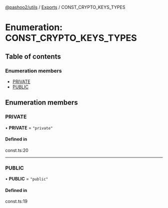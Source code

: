 [@pashoo2/utils](../README.md) / [Exports](../modules.md) / CONST_CRYPTO_KEYS_TYPES

# Enumeration: CONST\_CRYPTO\_KEYS\_TYPES

## Table of contents

### Enumeration members

- [PRIVATE](const_crypto_keys_types.md#private)
- [PUBLIC](const_crypto_keys_types.md#public)

## Enumeration members

### PRIVATE

• **PRIVATE** = `"private"`

#### Defined in

const.ts:20

___

### PUBLIC

• **PUBLIC** = `"public"`

#### Defined in

const.ts:19
